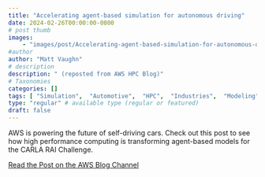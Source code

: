 ```yaml
---
title: "Accelerating agent-based simulation for autonomous driving"
date: 2024-02-26T00:00:00-0800
# post thumb
images:
    - "images/post/Accelerating-agent-based-simulation-for-autonomous-driving-1120x630.png"
#author
author: "Matt Vaughn"
# description
description: " (reposted from AWS HPC Blog)"
# Taxonomies
categories: []
tags: [ "Simulation",  "Automotive",  "HPC",  "Industries",  "Modeling",  "hpcblog", ]
type: "regular" # available type (regular or featured)
draft: false
---
```


AWS is powering the future of self-driving cars. Check out this post to see how high performance computing is transforming agent-based models for the CARLA RAI Challenge.

<a href="https://aws.amazon.com/blogs/hpc/accelerating-agent-based-simulation-for-autonomous-driving-with-hpc/" class="btn btn-primary btn-lg active" role="button" aria-pressed="true" style="margin-top: 8px;">Read the Post on the AWS Blog Channel</a>